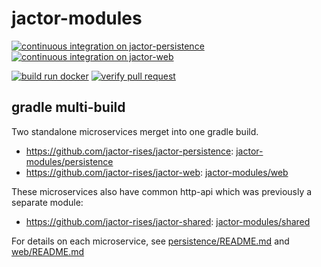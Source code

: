 # jactor-modules

[![continuous integration on jactor-persistence](https://github.com/jactor-rises/jactor-modules/actions/workflows/persistence-ci.yaml/badge.svg)](https://github.com/jactor-rises/jactor-modules/actions/workflows/persistence-ci.yaml)
[![continuous integration on jactor-web](https://github.com/jactor-rises/jactor-modules/actions/workflows/web-ci.yaml/badge.svg)](https://github.com/jactor-rises/jactor-modules/actions/workflows/web-ci.yaml)

[![build run docker](https://github.com/jactor-rises/jactor-modules/actions/workflows/docker-action.yaml/badge.svg)](https://github.com/jactor-rises/jactor-modules/actions/workflows/docker-action.yaml)
[![verify pull request](https://github.com/jactor-rises/jactor-modules/actions/workflows/pr.yaml/badge.svg)](https://github.com/jactor-rises/jactor-modules/actions/workflows/pr.yaml)

## gradle multi-build

Two standalone microservices merget into one gradle build.
- https://github.com/jactor-rises/jactor-persistence: [jactor-modules/persistence](https://github.com/jactor-rises/jactor-modules/tree/main/persistence) 
- https://github.com/jactor-rises/jactor-web: [jactor-modules/web](https://github.com/jactor-rises/jactor-modules/tree/main/web)

These microservices also have common http-api which was previously a separate module:
- https://github.com/jactor-rises/jactor-shared: [jactor-modules/shared](https://github.com/jactor-rises/jactor-modules/tree/main/shared)

For details on each microservice, see [persistence/README.md](https://github.com/jactor-rises/jactor-modules/blob/main/persistence/README.md)
and [web/README.md](https://github.com/jactor-rises/jactor-modules/blob/main/web/README.md)
